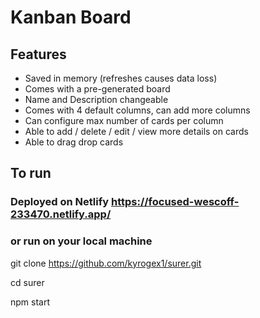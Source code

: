 # Kanban Board

## Features
- Saved in memory (refreshes causes data loss)
- Comes with a pre-generated board
- Name and Description changeable
- Comes with 4 default columns, can add more columns
- Can configure max number of cards per column
- Able to add / delete / edit / view more details on cards
- Able to drag drop cards


## To run

### Deployed on Netlify https://focused-wescoff-233470.netlify.app/


### or run on your local machine


git clone https://github.com/kyrogex1/surer.git

cd surer

npm start
